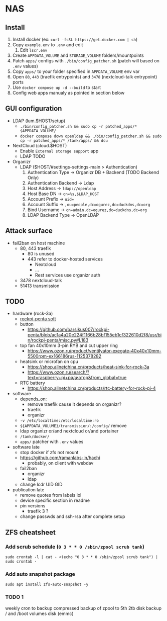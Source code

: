 # NAS

## Install

1. Install docker (ex: `curl -fsSL https://get.docker.com | sh`)
2. Copy `example.env` to `.env` and edit
   1. Edit `lscr.env`
3. Create `APPDATA_VOLUME` and `STORAGE_VOLUME` folders/mountpoints
4. Patch `apps/` configs with `./bin/config_patcher.sh` (patch will based on `.env` values)
5. Copy `apps/` to your folder specified in `APPDATA_VOLUME` env var
6. Open `80`, `443` (traefik entrypoints) and `3478` (nextcloud-talk entrypoint) ports
7. Use `docker compose up -d --build` to start
8. Config web apps manualy as pointed in section below

## GUI configuration

- LDAP (lum.$HOST/setup)
  - `./bin/config_patcher.sh && sudo cp -r patched_apps/* $APPDATA_VOLUME/`
  - `docker compose down openldap && ./bin/config_patcher.sh && sudo cp -r patched_apps/* /tank/apps/ && dcu`
- NextCloud (cloud.$HOST)
  - Enable `External storage support` app
  - LDAP TODO
- Organizr
  - LDAP ($HOST/#settings-settings-main > Authentication)
    1. Authentication Type -> Organizr DB + Backend (TODO Backend Only)
    2. Authentication Backend -> Ldap
    3. Host Address -> `ldap://openldap`
    4. Host Base DN -> `cn=%s,$LDAP_HOST`
    5. Account Prefix -> `uid=`
    6. Account Suffix -> `,ou=people,dc=ogurez,dc=duckdns,dc=org`
    7. Bind Username -> `cn=admin,dc=ogurez,dc=duckdns,dc=org`
    8. LDAP Backend Type -> OpenLDAP

## Attack surface

- fail2ban on host machine
  - 80, 443 traefik
    - 80 is unused
    - 443 refer to docker-hosted services
      - Nextcloud
      - ...
      - Rest services use organizr auth
  - 3478 nextcloud-talk
  - 51413 transmission

## TODO

- hardware (rock-3a)
  - [rockpi-penta soft](https://github.com/barsikus007/rockpi-penta)
  - button
    - <https://github.com/barsikus007/rockpi-penta/blob/ac1a4a20e224f1166b28bf155eb1cf322610d2f8/usr/bin/rockpi-penta/misc.py#L183>
  - top fan 40x10mm 3-pin RYB and cut upper ring
    - <https://www.ozon.ru/product/ventilyator-exegate-40x40x10mm-5500rpm-ex166186rus-1125378282>
  - heatsink or microfan on cpu
    - <https://shop.allnetchina.cn/products/heat-sink-for-rock-3a>
    - <https://www.ozon.ru/search/?text=raspberry+pi+радиатор&from_global=true>
  - RTC battery
    - <https://shop.allnetchina.cn/products/rtc-battery-for-rock-pi-4>
- software
  - depends_on:
    - remove traefik cause it depends on organizr?
    - traefik
    - organizr
  - `-v /etc/localtime:/etc/localtime:ro`
  - `${APPDATA_VOLUME}/transmission/:/config/` remove
  - ldap organizr or/and nextcloud or/and portainer
  - `/tank/docker/`
  - `apps/` patcher with `.env` values
- software late
  - stop docker if zfs not mount
  - <https://github.com/ramanlabs-in/hachi>
    - probably, on client with webdav
  - fail2ban
    - organizr
    - ldap
  - change lcdr UID GID
- publication late
  - remove quotes from labels lol
  - device specific section in readme
  - pin versions
    - traefik 3 ?
  - change passwds and ssh-rsa after complete setup

## ZFS cheatsheet

### Add scrub schedule (`0 3 * * 0 /sbin/zpool scrub tank`)

`sudo crontab -l | cat - <(echo "0 3 * * 0 /sbin/zpool scrub tank") | sudo crontab -`

### Add auto snapshot package

`sudo apt install zfs-auto-snapshot -y`

### TODO 1

weekly cron to backup compressed backup of zpool to 5th 2tb disk
backup / and /boot volumes disk (emmc)
